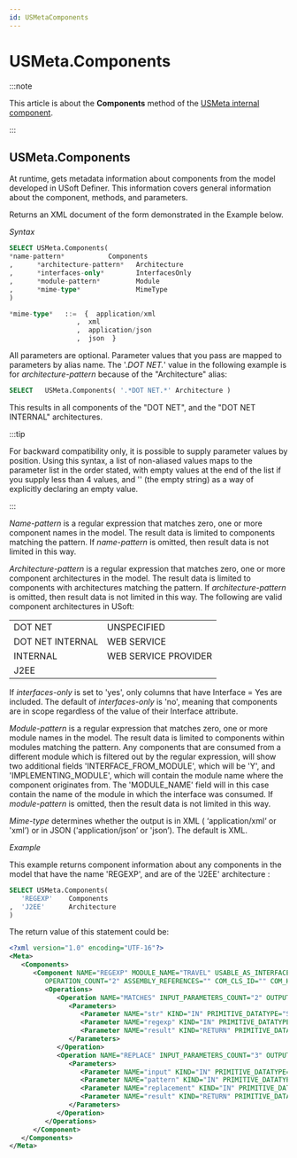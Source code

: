 ```yaml
---
id: USMetaComponents
---
```


# USMeta.Components




:::note

This article is about the **Components** method of the [USMeta internal component](/Extensions/USMeta_internal_component).

:::

## **USMeta.Components**

At runtime, gets metadata information about components from the model developed in USoft Definer. This information covers general information about the component, methods, and parameters.

Returns an XML document of the form demonstrated in the Example below.

*Syntax*

```sql
SELECT USMeta.Components(
*name-pattern*           Components
,      *architecture-pattern*   Architecture
,      *interfaces-only*        InterfacesOnly
,      *module-pattern*         Module
,      *mime-type*              MimeType
)

*mime-type*   ::=  {  application/xml
                 ,  xml
                 ,  application/json
                 ,  json  }
```

All parameters are optional. Parameter values that you pass are mapped to parameters by alias name. The '.*DOT NET.*' value in the following example is for *architecture-pattern* because of the "Architecture" alias:

```sql
SELECT   USMeta.Components( '.*DOT NET.*' Architecture )
```

This results in all components of the "DOT NET", and the "DOT NET INTERNAL" architectures.


:::tip

For backward compatibility only, it is possible to supply parameter values by position. Using this syntax, a list of non-aliased values maps to the parameter list in the order stated, with empty values at the end of the list if you supply less than 4 values, and '' (the empty string) as a way of explicitly declaring an empty value.

:::

*Name-pattern* is a regular expression that matches zero, one or more component names in the model. The result data is limited to components matching the pattern. If *name-pattern* is omitted, then result data is not limited in this way.

*Architecture-pattern* is a regular expression that matches zero, one or more component architectures in the model. The result data is limited to components with architectures matching the pattern. If *architecture-pattern* is omitted, then result data is not limited in this way. The following are valid component architectures in USoft:

|        |        |
|--------|--------|
|DOT NET |UNSPECIFIED|
|DOT NET INTERNAL|WEB SERVICE|
|INTERNAL|WEB SERVICE PROVIDER|
|J2EE    |        |



If *interfaces-only* is set to 'yes', only columns that have Interface = Yes are included. The default of *interfaces-only* is 'no', meaning that components are in scope regardless of the value of their Interface attribute.

*Module-pattern* is a regular expression that matches zero, one or more module names in the model. The result data is limited to components within modules matching the pattern. Any components that are consumed from a different module which is filtered out by the regular expression, will show two additional fields 'INTERFACE_FROM_MODULE', which will be 'Y', and 'IMPLEMENTING_MODULE', which will contain the module name where the component originates from. The 'MODULE_NAME' field will in this case contain the name of the module in which the interface was consumed. If *module-pattern* is omitted, then the result data is not limited in this way.

*Mime-type* determines whether the output is in XML ( ‘application/xml‘ or 'xml’) or in JSON ('application/json’ or 'json’). The default is XML.

*Example*

This example returns component information about any components in the model that have the name 'REGEXP', and are of the 'J2EE' architecture :

```sql
SELECT USMeta.Components(
   'REGEXP'    Components
,  'J2EE'      Architecture
)
```

The return value of this statement could be:

```xml
<?xml version="1.0" encoding="UTF-16"?>
<Meta>
   <Components>
      <Component NAME="REGEXP" MODULE_NAME="TRAVEL" USABLE_AS_INTERFACE="N" ARCHITECTURE="J2EE" LIFE_TIME="STATELESS"
         OPERATION_COUNT="2" ASSEMBLY_REFERENCES="" COM_CLS_ID="" COM_HOST="" COM_PROG_ID="">
         <Operations>
            <Operation NAME="MATCHES" INPUT_PARAMETERS_COUNT="2" OUTPUT_PARAMETERS_COUNT="1" RETURN_PARAMETER="result">
               <Parameters>
                  <Parameter NAME="str" KIND="IN" PRIMITIVE_DATATYPE="STRING"/>
                  <Parameter NAME="regexp" KIND="IN" PRIMITIVE_DATATYPE="STRING"/>
                  <Parameter NAME="result" KIND="RETURN" PRIMITIVE_DATATYPE="BOOLEAN"/>
               </Parameters>
            </Operation>
            <Operation NAME="REPLACE" INPUT_PARAMETERS_COUNT="3" OUTPUT_PARAMETERS_COUNT="1" RETURN_PARAMETER="result">
               <Parameters>
                  <Parameter NAME="input" KIND="IN" PRIMITIVE_DATATYPE="STRING"/>
                  <Parameter NAME="pattern" KIND="IN" PRIMITIVE_DATATYPE="STRING"/>
                  <Parameter NAME="replacement" KIND="IN" PRIMITIVE_DATATYPE="STRING"/>
                  <Parameter NAME="result" KIND="RETURN" PRIMITIVE_DATATYPE="STRING"/>
               </Parameters>
            </Operation>
         </Operations>
      </Component>
   </Components>
</Meta>
```

 